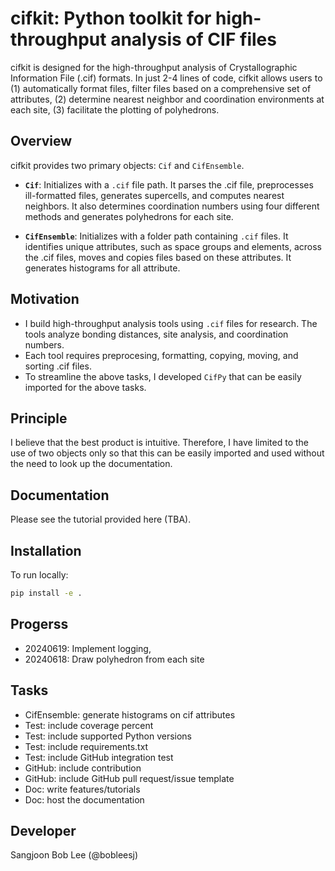 # cifkit: Python toolkit for high-throughput analysis of CIF files

cifkit is designed for the high-throughput analysis of Crystallographic Information File (.cif) formats. In just 2-4 lines of code, cifkit allows users to (1) automatically format files, filter files based on a comprehensive set of attributes, (2) determine nearest neighbor and coordination environments at each site, (3) facilitate the plotting of polyhedrons.

## Overview

cifkit provides two primary objects: `Cif` and `CifEnsemble`.

- **`Cif`**: Initializes with a `.cif` file path. It parses the .cif file, preprocesses ill-formatted files, generates supercells, and computes nearest neighbors. It also determines coordination numbers using four different methods and generates polyhedrons for each site.

- **`CifEnsemble`**: Initializes with a folder path containing `.cif` files. It identifies unique attributes, such as space groups and elements, across the .cif files, moves and copies files based on these attributes. It generates histograms for all attribute.

## Motivation

- I build high-throughput analysis tools using `.cif` files for research. The tools analyze bonding distances, site analysis, and coordination numbers.
- Each tool requires preprocesing, formatting, copying, moving, and sorting .cif files.
- To streamline the above tasks, I developed `CifPy` that can be easily imported for the above tasks.


## Principle

I believe that the best product is intuitive. Therefore, I have limited to the use of two objects only so that this can be easily imported and used without the need to look up the documentation.

## Documentation

Please see the tutorial provided here (TBA).

## Installation

To run locally:

```bash
pip install -e .
```

## Progerss

- 20240619: Implement logging, 
- 20240618: Draw polyhedron from each site



## Tasks

- CifEnsemble: generate histograms on cif attributes
- Test: include coverage percent
- Test: include supported Python versions
- Test: include requirements.txt
- Test: include GitHub integration test
- GitHub: include contribution
- GitHub: include GitHub pull request/issue template
- Doc: write features/tutorials
- Doc: host the documentation


## Developer

Sangjoon Bob Lee (@bobleesj)